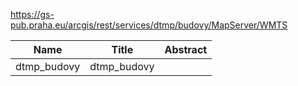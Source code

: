 https://gs-pub.praha.eu/arcgis/rest/services/dtmp/budovy/MapServer/WMTS

|Name|Title|Abstract|
|--|--|--|
|dtmp_budovy|dtmp_budovy||
